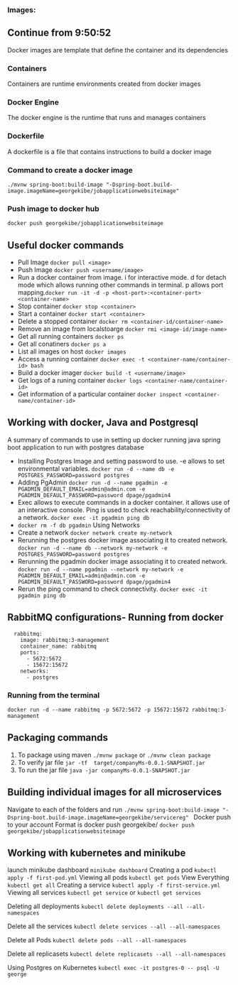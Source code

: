 ### Images: 
## Continue from 9:50:52
Docker images are template that define the container and its dependencies
### Containers
Containers are runtime environments created from docker images
### Docker Engine
The docker engine is the runtime that runs and manages containers
### Dockerfile
A dockerfile is a file that contains instructions to build a docker image

### Command to create a docker image
```./mvnw spring-boot:build-image "-Dspring-boot.build-image.imageName=georgekibe/jobapplicationwebsiteimage"```

### Push image to docker hub
```docker push georgekibe/jobapplicationwebsiteimage```

## Useful docker commands
- Pull Image ```docker pull <image>```
- Push Image ```docker push <username/image>```
- Run a docker container from image. i for interactive mode. d for detach mode which allows running other commands in terminal. p allows port mapping.```docker run -it -d -p <host-port>:<container-port> <container-name>```
- Stop container ```docker stop <container>```
- Start a container ```docker start <container> ```
- Delete a stopped container ```docker rm <container-id/container-name>```
- Remove an image from localstoarge ```docker rmi <image-id/image-name>```
- Get all running containers ```docker ps ```
- Get all conatiners ```docker ps a```
- List all images on host ```docker images```
- Access a running container ```docker exec -t <container-name/container-id> bash```
- Build a docker imager ```docker build -t <username/image>```
- Get logs of a runing container ```docker logs <container-name/container-id>```
- Get information of a particular container ```docker inspect <container-name/container-id>```
  
## Working with docker, Java and Postgresql
A summary of commands to use in setting up docker running java spring boot application to run with postgres database
- Installing Postgres Image and setting password to use. -e allows to set environmental variables. ```docker run -d --name db -e POSTGRES_PASSWORD=password postgres```
- Adding PgAdmin ```docker run -d --name pgadmin -e PGADMIN_DEFAULT_EMAIL=admin@admin.com -e PGADMIN_DEFAULT_PASSWORD=password dpage/pgadmin4```
- Exec allows to execute commands in a docker container. it allows use of an interactive console.
  Ping is used to check reachability/connectivity of a network. ```docker exec -it pgadmin ping db```
- ```docker rm -f db pgadmin```
Using Networks
- Create a network ```docker network create my-network```
- Rerunning the postgres docker image associating it to created network.
  ```docker run -d --name db --network my-network -e POSTGRES_PASSWORD=password postgres```
- Rerunning the pgadmin docker image associating it to created network.
  ```docker run -d --name pgadmin --network my-network -e PGADMIN_DEFAULT_EMAIL=admin@admin.com -e PGADMIN_DEFAULT_PASSWORD=password dpage/pgadmin4```
- Rerun the ping command to check connectivity. ```docker exec -it pgadmin ping db```
  
## RabbitMQ configurations- Running from docker
```
  rabbitmq:
    image: rabbitmq:3-management
    container_name: rabbitmq
    ports: 
      - 5672:5672
      - 15672:15672
    networks:
      - postgres
```
### Running from the terminal
```
docker run -d --name rabbitmq -p 5672:5672 -p 15672:15672 rabbitmq:3-management
```

## Packaging commands
1. To package using maven ```./mvnw package``` or ```./mvnw clean package```
2. To verify jar file ```jar -tf  target/companyMs-0.0.1-SNAPSHOT.jar```
3. To run the jar file ```java -jar companyMs-0.0.1-SNAPSHOT.jar```
   
## Building individual images for all microservices
Navigate to each of the folders and run 
```./mvnw spring-boot:build-image "-Dspring-boot.build-image.imageName=georgekibe/servicereg" ```
Docker push to your account
Format is docker push georgekibe/<imageName>
```docker push georgekibe/jobapplicationwebsiteimage```

## Working with kubernetes and minikube
launch minikube dashboard
```minikube dashboard```
Creating a pod
```kubectl apply -f first-pod.yml```
Viewing all pods
```kubectl get pods```
View Everything
```kubectl get all```
Creating a service
```kubectl apply -f first-service.yml```
Viewing all services
```kubectl get service``` or ```kubectl get services```

Deleting all deployments
```kubectl delete deployments --all --all-namespaces```

Delete all the services
```kubectl delete services --all --all-namespaces```

Delete all Pods
```kubectl delete pods --all --all-namespaces```

Delete all replicasets
```kubectl delete replicasets --all --all-namespaces```

Using Postgres on Kubernetes
```kubectl exec -it postgres-0 -- psql -U george```